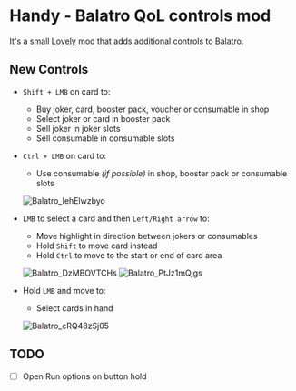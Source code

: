 # Handy - Balatro QoL controls mod

It's a small [Lovely](https://github.com/ethangreen-dev/lovely-injector) mod that adds additional controls to Balatro.

## New Controls
- `Shift + LMB` on card to:
    - Buy joker, card, booster pack, voucher or consumable in shop
    - Select joker or card in booster pack
    - Sell joker in joker slots
    - Sell consumable in consumable slots
- `Ctrl + LMB` on card to:
    - Use consumable *(if possible)* in shop, booster pack or consumable slots

    ![Balatro_IehElwzbyo](https://github.com/user-attachments/assets/9d188a23-f516-4532-ae57-79c7495b763c)

- `LMB` to select a card and then `Left/Right arrow` to:
    - Move highlight in direction between jokers or consumables
    - Hold `Shift` to move card instead
    - Hold `Ctrl` to move to the start or end of card area

    ![Balatro_DzMBOVTCHs](https://github.com/user-attachments/assets/8b47044b-0f52-47be-9f21-5bb9ba24c12c)
    ![Balatro_PtJz1mQjgs](https://github.com/user-attachments/assets/6ea9593a-d250-488c-978b-258bae652e45)

- Hold `LMB` and move to:
    - Select cards in hand
 
    ![Balatro_cRQ48zSj05](https://github.com/user-attachments/assets/a8f71deb-f592-4232-a721-e0549f6e5d0f)

## TODO
- [ ] Open Run options on button hold
